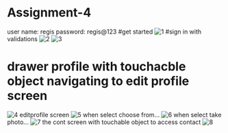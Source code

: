 # Assignment-4
user name: regis
password: regis@123
#get started
![1](https://github.com/macregis1/Assignment-4/assets/50444192/0f299f2d-9198-4935-b6ea-cf5a425a7177)
#sign in with validations
![2](https://github.com/macregis1/Assignment-4/assets/50444192/7b72d13a-4eac-49ce-a0fc-1d0564cb26b6)
![3](https://github.com/macregis1/Assignment-4/assets/50444192/2a58458a-8b62-4f69-af76-63ae69d5616d)
# drawer profile with touchacble object navigating to edit profile screen
![4](https://github.com/macregis1/Assignment-4/assets/50444192/1fbe446b-aaf3-4381-9ae1-ca08ca9f5c0e)
editprofile screen
![5](https://github.com/macregis1/Assignment-4/assets/50444192/884a4569-30ba-46c3-8d67-f2d82248b869)
when select choose from...
![6](https://github.com/macregis1/Assignment-4/assets/50444192/54439c2e-582a-4c51-a914-25d2ba66f55d)
when select take photo...
![7](https://github.com/macregis1/Assignment-4/assets/50444192/72630af9-53a7-4d72-aae0-d52e611d4ec1)
the cont screen with touchable object to access contact
![8](https://github.com/macregis1/Assignment-4/assets/50444192/d0db99dd-801e-409f-ac73-0ec6498bb8bd)


